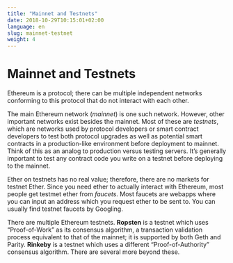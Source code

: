 ```yaml
---
title: "Mainnet and Testnets"
date: 2018-10-29T10:15:01+02:00
language: en
slug: mainnet-testnet
weight: 4
---
```


# Mainnet and Testnets
Ethereum is a protocol; there can be multiple independent networks conforming to this protocol that do not interact with each other. 

The main Ethereum network (*mainnet*) is one such network. However, other important networks exist besides the mainnet. Most of these are *testnets*, which are networks used by protocol developers or smart contract developers to test both protocol upgrades as well as potential smart contracts in a production-like environment before deployment to mainnet. Think of this as an analog to production versus testing servers. It’s generally important to test any contract code you write on a testnet before deploying to the mainnet. 

Ether on testnets has no real value; therefore, there are no markets for testnet Ether. Since you need ether to actually interact with Ethereum, most people get testmet ether from *faucets*. Most faucets are webapps where you can input an address which you request ether to be sent to. You can usually find testnet faucets by Googling. 

There are multiple Ethereum testnets. **Ropsten** is a testnet which uses “Proof-of-Work” as its consensus algorithm, a transaction validation process equivalent to that of the mainnet; it is supported by both Geth and Parity. **Rinkeby** is a testnet which uses a different “Proof-of-Authority” consensus algorithm. There are several more beyond these.
